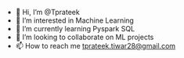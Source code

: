 - 👋 Hi, I’m @Tprateek
- 👀 I’m interested in Machine Learning
- 🌱 I’m currently learning Pyspark SQL
- 💞️ I’m looking to collaborate on ML projects
- 📫 How to reach me tprateek.tiwar28@gmail.com

<!---
Tprateek/Tprateek is a ✨ special ✨ repository because its `README.md` (this file) appears on your GitHub profile.
You can click the Preview link to take a look at your changes.
--->
